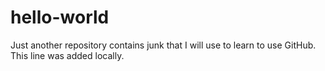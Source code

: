 # hello-world
Just another repository contains junk that I will use to learn to use GitHub.
This line was added locally.
